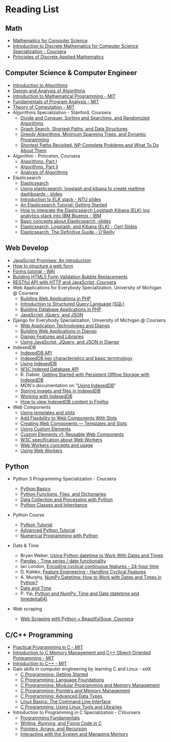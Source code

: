 # Reading List


## Math

+ [Mathematics for Computer Science](https://tinyurl.com/mtcdtkz)
+ [Introduction to Discrete Mathematics for Computer Science Specialization - Coursera](https://www.coursera.org/specializations/discrete-mathematics)
+ [Principles of Discrete Applied Mathematics](https://tinyurl.com/y5m5fblp)


## Computer Science & Computer Engineer

+ [Introduction to Algorithms](https://tinyurl.com/j5bc9md)
+ [Design and Analysis of Algorithms](https://tinyurl.com/hoq3768)
+ [Introduction to Mathematical Programming - MIT](https://tinyurl.com/y5kyx76y)
+ [Fundamentals of Program Analysis - MIT](https://tinyurl.com/y632qdmx)
+ [Theory of Computation - MIT](https://tinyurl.com/y64s55ox)
+ Algorithms Specialization - Stanford, Coursera
  + [Divide and Conquer, Sorting and Searching, and Randomized Algorithms](https://www.coursera.org/learn/algorithms-divide-conquer)
  + [Graph Search, Shortest Paths, and Data Structures](https://www.coursera.org/learn/algorithms-graphs-data-structures)
  + [Greedy Algorithms, Minimum Spanning Trees, and Dynamic Programming](https://www.coursera.org/learn/algorithms-greedy)
  + [Shortest Paths Revisited, NP-Complete Problems and What To Do About Them](https://www.coursera.org/learn/algorithms-npcomplete)
+ Algorithm - Princeton, Coursera
  + [Algorithms, Part I](https://www.coursera.org/learn/algorithms-part1)
  + [Algorithms, Part II](https://www.coursera.org/learn/algorithms-part2)
  + [Analysis of Algorithms](https://www.coursera.org/learn/analysis-of-algorithms)
+ Elasticsearch
  + [Elasticsearch](https://en.wikipedia.org/wiki/Elasticsearch)
  + [Using elasticsearch, logstash and kibana to create realtime dashboards - slides](https://tinyurl.com/yajg7zs6)
  + [Introduction to ELK stack - NTU slides](http://www.tp1rc.edu.tw/tpnet2016/training/10513.pdf)
  + [An Elasticsearch Tutorial: Getting Started](https://logz.io/blog/elasticsearch-tutorial/)
  + [How to integrate the Elasticsearch Logstash Kibana (ELK) log analytics stack into IBM Bluemix - IBM](https://tinyurl.com/ya3u2qje)
  + [Basic concepts about Elasticsearch -slides](https://tinyurl.com/yatolh2y)
  + [Elasticsearch, Logstash, and Kibana (ELK) - Cert Slides](https://tinyurl.com/yddrhyyx)
  + [Elasticsearch: The Definitive Guide - O'Reilly](https://tinyurl.com/y9wdhhgw)


## Web Develop

+ [JavaScript Promises: An introduction](https://web.dev/promises/#promise-api-reference)
+ [How to structure a web form](https://developer.mozilla.org/en-US/docs/Learn/Forms/How_to_structure_a_web_form)
+ [Forms tutorial - WAI](https://www.w3.org/WAI/tutorials/forms/)
+ [Building HTML5 Form Validation Bubble Replacements](https://tinyurl.com/yy85v45z)
+ [RESTful API with HTTP and JavaScript, Coursera](https://tinyurl.com/dxnmcpz7)
+ Web Applications for Everybody Specialization, University of Michigan @ Coursera
  + [Building Web Applications in PHP](https://www.coursera.org/learn/web-applications-php)
  + [Introduction to Structured Query Language (SQL)](https://www.coursera.org/learn/intro-sql)
  + [Building Database Applications in PHP](https://www.coursera.org/learn/database-applications-php)
  + [JavaScript, jQuery, and JSON](https://www.coursera.org/learn/javascript-jquery-json)
+ Django for Everybody Specialization, University of Michigan @ Coursera
  + [Web Application Technologies and Django](https://www.coursera.org/learn/django-database-web-apps)
  + [Building Web Applications in Django](https://www.coursera.org/learn/django-build-web-apps)
  + [Django Features and Libraries](https://www.coursera.org/learn/django-features-libraries)
  + [Using JavaScript, JQuery, and JSON in Django](https://www.coursera.org/learn/django-javascript-jquery-json)
+ IndexedDB
  + [IndexedDB API](https://developer.mozilla.org/en-US/docs/Web/API/IndexedDB_API)
  + [IndexedDB key characteristics and basic terminology](https://developer.mozilla.org/en-US/docs/Web/API/IndexedDB_API/Basic_Terminology)
  + [Using IndexedDB](https://developer.mozilla.org/en-US/docs/Web/API/IndexedDB_API/Using_IndexedDB)
  + [W3C Indexed Database API](https://www.w3.org/TR/IndexedDB/)
  + R. Dabler, [Getting Started with Persistent Offline Storage with IndexedDB](https://bit.ly/3hoTemr)
  + MDN's documentation on "[Using IndexedDB](https://developer.mozilla.org/en-US/docs/Web/API/IndexedDB_API/Using_IndexedDB)"
  + [Storing images and files in IndexedDB](http://robertnyman.com/2012/03/06/storing-images-and-files-in-indexeddb/)
  + [Working with IndexedDB](https://developers.google.com/web/ilt/pwa/working-with-indexeddb)
  + [How to view IndexedDB content in Firefox](https://stackoverflow.com/questions/9846013/how-to-view-indexeddb-content-in-firefox)
+ Web Components
  + [Using templates and slots](https://developer.mozilla.org/en-US/docs/Web/Web_Components/Using_templates_and_slots)
  + [Add Flexibility to Web Components With Slots](https://bit.ly/3i9PPZc)
  + [Creating Web Components — Templates and Slots](https://bit.ly/2ULQgjv)
  + [Using Custom Elements](https://developer.mozilla.org/en-US/docs/Web/Web_Components/Using_custom_elements)
  + [Custom Elements v1: Reusable Web Components](https://developers.google.com/web/fundamentals/web-components/customelements)
  + [W3C specification about Web Workers](https://www.w3.org/TR/workers/)
  + [Web Workers concepts and usage](https://developer.mozilla.org/en-US/docs/Web/API/Web_Workers_API)
  + [Using Web Workers](https://developer.mozilla.org/en-US/docs/Web/API/Web_Workers_API/Using_web_workers)
  


## Python

+ Python 3 Programming Specialization - Coursera
  + [Python Basics](https://www.coursera.org/learn/python-basics?specialization=python-3-programming)
  + [Python Functions, Files, and Dictionaries](https://www.coursera.org/learn/python-functions-files-dictionaries?specialization=python-3-programming)
  + [Data Collection and Processing with Python](https://www.coursera.org/learn/data-collection-processing-python?specialization=python-3-programming)
  + [Python Classes and Inheritance](https://www.coursera.org/learn/python-classes-inheritance?specialization=python-3-programming)

+ Python Course
  + [Python Tutorial](https://www.python-course.eu/python3_course.php)
  + [Advanced Python Tutorial](https://www.python-course.eu/advanced_python.php)
  + [Numerical Programming with Python](https://www.python-course.eu/numerical_programming_with_python.php)


+ Date & Time
  + Bryan Weber, [Using Python datetime to Work With Dates and Times](https://realpython.com/python-datetime/)
  + [Pandas - Time series / date functionality](https://pandas.pydata.org/pandas-docs/stable/user_guide/timeseries.html)
  + Ian London, [Encoding cyclical continuous features - 24-hour time](https://ianlondon.github.io/blog/encoding-cyclical-features-24hour-time/)
  + D. Kaleko, [Feature Engineering - Handling Cyclical Features](http://blog.davidkaleko.com/feature-engineering-cyclical-features.html)
  + A. Murphy, [NumPy Datetime: How to Work with Dates and Times in Python?](https://blog.finxter.com/how-to-work-with-dates-and-times-in-python/)
  + [Date and Time](https://pythonpedia.com/en/tutorial/484/date-and-time)
  + P. Yip, [Python and NumPy: Time and Date (datetime and timedelta64)](https://dellwindowsreinstallationguide.com/python-and-numpy-time-and-date-datetime-and-timedelta64/)

+ Web scraping
  + [Web Scraping with Python + BeautifulSoup, Coursera](https://www.coursera.org/projects/web-scraping)

## C/C++ Programming

+ [Practical Programming in C - MIT](https://tinyurl.com/yyjb2aef)
+ [Introduction to C Memory Management and C++ Object-Oriented Programming - MIT](https://tinyurl.com/y4bn4t7q)
+ [Introduction to C++ - MIT](https://tinyurl.com/yakxhn54)
+ Gain skills in computer engineering by learning C and Linux - edX
  + [C Programming: Getting Started](https://www.edx.org/course/c-programming-getting-started)
  + [C Programming: Language Foundations](https://www.edx.org/course/c-programming-language-foundations)
  + [C Programming: Modular Programming and Memory Management](https://www.edx.org/course/c-programming-modular-programming-and-memory-manag)
  + [C Programming: Pointers and Memory Management](https://www.edx.org/course/c-programming-pointers-and-memory-management)
  + [C Programming: Advanced Data Types](https://www.edx.org/course/c-programming-advanced-data-types)
  + [Linux Basics: The Command Line Interface](https://www.edx.org/course/linux-basics-the-command-line-interface)
  + [C Programming: Using Linux Tools and Libraries](https://www.edx.org/course/c-programming-using-linux-tools-and-libraries)
+ Introduction to Programming in C Specialization - CVoursera
  + [Programming Fundamentals](https://www.coursera.org/learn/programming-fundamentals)
  + [Writing, Running, and Fixing Code in C](https://www.coursera.org/learn/writing-running-fixing-code)
  + [Pointers, Arrays, and Recursion](https://www.coursera.org/learn/pointers-arrays-recursion)
  + [Interacting with the System and Managing Memory](https://www.coursera.org/learn/interacting-system-managing-memory)




